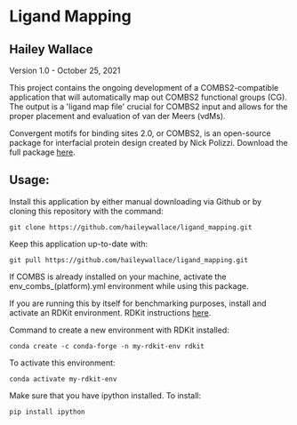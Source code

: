 # Ligand Mapping 
## Hailey Wallace 
Version 1.0 - October 25, 2021

 This project contains the ongoing development of a COMBS2-compatible application 
 that will automatically map out COMBS2 functional groups (CG). The output is a 
 'ligand map file' crucial for COMBS2 input and allows for the proper placement and 
 evaluation of van der Meers (vdMs).

 Convergent motifs for binding sites 2.0, or COMBS2, is an open-source package for 
 interfacial protein design created by Nick Polizzi. Download the full package [here](https://github.com/npolizzi/Combs2).

## Usage:

Install this application by either manual downloading via Github or by cloning this 
repository with the command:
```
git clone https://github.com/haileywallace/ligand_mapping.git
```
Keep this application up-to-date with:
```
git pull https://github.com/haileywallace/ligand_mapping.git
```
 
If COMBS is already installed on your machine, activate the env_combs_(platform).yml 
environment while using this package. 

If you are running this by itself for benchmarking purposes, install and 
activate an RDKit environment. RDKit instructions [here](https://www.rdkit.org/docs/Install.html).

Command to create a new environment with RDKit installed:
```
conda create -c conda-forge -n my-rdkit-env rdkit
```
To activate this environment:
```
conda activate my-rdkit-env
```

Make sure that you have ipython installed. To install:
```
pip install ipython
```
